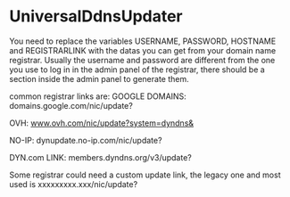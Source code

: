# UniversalDdnsUpdater

You need to replace the variables USERNAME, PASSWORD, HOSTNAME and REGISTRARLINK with the datas you can get from your domain name registrar. Usually the username and password are different from the one you use to log in in the admin panel of the registrar, there should be a section inside the admin panel to generate them.

common registrar links are:
GOOGLE DOMAINS: domains.google.com/nic/update?

OVH: www.ovh.com/nic/update?system=dyndns&

NO-IP: dynupdate.no-ip.com/nic/update?

DYN.com LINK: members.dyndns.org/v3/update?

Some registrar could need a custom update link, the legacy one and most used is xxxxxxxxx.xxx/nic/update?
 

